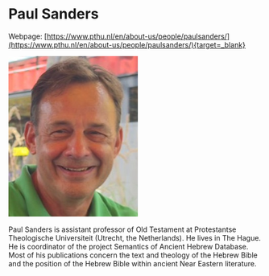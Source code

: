 # Paul Sanders

Webpage: [https://www.pthu.nl/en/about-us/people/paulsanders/](https://www.pthu.nl/en/about-us/people/paulsanders/){target=_blank}


![paul sanders](../photos/paul_sanders.jpg "Paul Sanders")


Paul Sanders is assistant professor of Old Testament at Protestantse Theologische Universiteit (Utrecht, the Netherlands). He lives in The Hague. He is coordinator of the project Semantics of Ancient Hebrew Database. Most of his publications concern the text and theology of the Hebrew Bible and the position of the Hebrew Bible within ancient Near Eastern literature.
